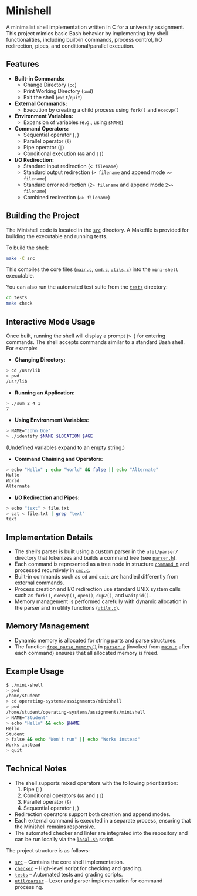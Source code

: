 # Minishell

A minimalist shell implementation written in C for a university assignment. This project mimics basic Bash behavior by implementing key shell functionalities, including built-in commands, process control, I/O redirection, pipes, and conditional/parallel execution.

## Features

- **Built-in Commands:**
  - Change Directory (`cd`)
  - Print Working Directory (`pwd`)
  - Exit the shell (`exit`/`quit`)
- **External Commands:**
  - Execution by creating a child process using `fork()` and `execvp()`
- **Environment Variables:**
  - Expansion of variables (e.g., using `$NAME`)
- **Command Operators:**
  - Sequential operator (`;`)
  - Parallel operator (`&`)
  - Pipe operator (`|`)
  - Conditional execution (`&&` and `||`)
- **I/O Redirection:**
  - Standard input redirection (`< filename`)
  - Standard output redirection (`> filename` and append mode `>> filename`)
  - Standard error redirection (`2> filename` and append mode `2>> filename`)
  - Combined redirection (`&> filename`)

## Building the Project

The Minishell code is located in the [`src`](src) directory. A Makefile is provided for building the executable and running tests.

To build the shell:

```bash
make -C src
```

This compiles the core files ([`main.c`](src/main.c), [`cmd.c`](src/cmd.c), [`utils.c`](src/utils.c)) into the `mini-shell` executable.

You can also run the automated test suite from the [`tests`](tests) directory:

```bash
cd tests
make check
```

## Interactive Mode Usage

Once built, running the shell will display a prompt (`> `) for entering commands. The shell accepts commands similar to a standard Bash shell. For example:

- **Changing Directory:**

```sh
> cd /usr/lib
> pwd
/usr/lib
```

- **Running an Application:**

```sh
> ./sum 2 4 1
7
```

- **Using Environment Variables:**

```sh
> NAME="John Doe"
> ./identify $NAME $LOCATION $AGE
```
(Undefined variables expand to an empty string.)

- **Command Chaining and Operators:**

```sh
> echo "Hello" ; echo "World" && false || echo "Alternate"
Hello
World
Alternate
```

- **I/O Redirection and Pipes:**

```sh
> echo "text" > file.txt
> cat < file.txt | grep "text"
text
```

## Implementation Details

- The shell’s parser is built using a custom parser in the `util/parser/` directory that tokenizes and builds a command tree (see [`parser.h`](util/parser/parser.h)).
- Each command is represented as a tree node in structure [`command_t`](src/cmd.h) and processed recursively in [`cmd.c`](src/cmd.c).
- Built-in commands such as `cd` and `exit` are handled differently from external commands.
- Process creation and I/O redirection use standard UNIX system calls such as `fork()`, `execvp()`, `open()`, `dup2()`, and `waitpid()`.
- Memory management is performed carefully with dynamic allocation in the parser and in utility functions ([`utils.c`](src/utils.c)).

## Memory Management

- Dynamic memory is allocated for string parts and parse structures.
- The function [`free_parse_memory()`](util/parser/parser.y) in [`parser.y`](util/parser/parser.y) (invoked from [`main.c`](src/main.c) after each command) ensures that all allocated memory is freed.

## Example Usage

```bash
$ ./mini-shell
> pwd
/home/student
> cd operating-systems/assignments/minishell
> pwd
/home/student/operating-systems/assignments/minishell
> NAME="Student"
> echo "Hello" && echo $NAME
Hello
Student
> false && echo "Won't run" || echo "Works instead"
Works instead
> quit
```

## Technical Notes

- The shell supports mixed operators with the following prioritization:
  1. Pipe (`|`)
  2. Conditional operators (`&&` and `||`)
  3. Parallel operator (`&`)
  4. Sequential operator (`;`)
- Redirection operators support both creation and append modes.
- Each external command is executed in a separate process, ensuring that the Minishell remains responsive.
- The automated checker and linter are integrated into the repository and can be run locally via the [`local.sh`](local.sh) script.

The project structure is as follows:

- [`src`](src) – Contains the core shell implementation.
- [`checker`](checker) – High-level script for checking and grading.
- [`tests`](tests) – Automated tests and grading scripts.
- [`util/parser`](util/parser) – Lexer and parser implementation for command processing.